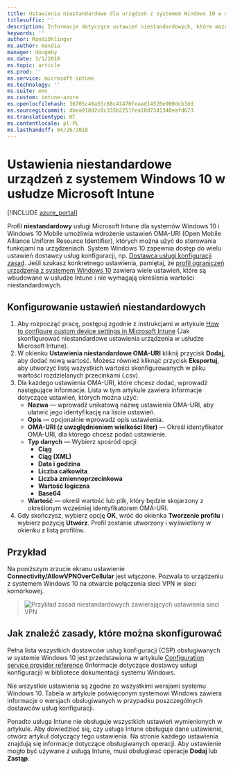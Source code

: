 ```yaml
---
title: Ustawienia niestandardowe dla urządzeń z systemem Windows 10 w usłudze Microsoft Intune
titlesuffix: ''
description: Informacje dotyczące ustawień niestandardowych, które można skonfigurować w niestandardowym profilu systemu Windows 10.
keywords: ''
author: MandiOhlinger
ms.author: mandia
manager: dougeby
ms.date: 3/1/2018
ms.topic: article
ms.prod: ''
ms.service: microsoft-intune
ms.technology: ''
ms.suite: ems
ms.custom: intune-azure
ms.openlocfilehash: 36705c49a55c88c41470feaad14520e900dcb3dd
ms.sourcegitcommit: dbea918d2c0c335b2251fea18d7341340eafd673
ms.translationtype: HT
ms.contentlocale: pl-PL
ms.lasthandoff: 04/26/2018
---
```

# <a name="microsoft-intune-custom-device-settings-for-devices-running-windows-10"></a>Ustawienia niestandardowe urządzeń z systemem Windows 10 w usłudze Microsoft Intune

[!INCLUDE [azure_portal](./includes/azure_portal.md)]

 Profil **niestandardowy** usługi Microsoft Intune dla systemów Windows 10 i Windows 10 Mobile umożliwia wdrożenie ustawień OMA-URI (Open Mobile Alliance Uniform Resource Identifier), których można użyć do sterowania funkcjami na urządzeniach. System Windows 10 zapewnia dostęp do wielu ustawień dostawcy usług konfiguracji, np. [Dostawca usługi konfiguracji zasad](https://technet.microsoft.com/itpro/windows/manage/how-it-pros-can-use-configuration-service-providers).
Jeśli szukasz konkretnego ustawienia, pamiętaj, że [profil ograniczeń urządzenia z systemem Windows 10](device-restrictions-windows-10.md) zawiera wiele ustawień, które są wbudowane w usłudze Intune i nie wymagają określenia wartości niestandardowych.

## <a name="configure-custom-settings"></a>Konfigurowanie ustawień niestandardowych

1. Aby rozpocząć pracę, postępuj zgodnie z instrukcjami w artykule [How to configure custom device settings in Microsoft Intune](custom-settings-configure.md) (Jak skonfigurować niestandardowe ustawienia urządzenia w usłudze Microsoft Intune).
1. W okienku **Ustawienia niestandardowe OMA-URI** kliknij przycisk **Dodaj**, aby dodać nową wartość. Możesz również kliknąć przycisk **Eksportuj**, aby utworzyć listę wszystkich wartości skonfigurowanych w pliku wartości rozdzielanych przecinkami (.csv).
1. Dla każdego ustawienia OMA-URI, które chcesz dodać, wprowadź następujące informacje. Lista w tym artykule zawiera informacje dotyczące ustawień, których można użyć:
    - **Nazwa** — wprowadź unikatową nazwę ustawienia OMA-URI, aby ułatwić jego identyfikację na liście ustawień.
    - **Opis** — opcjonalnie wprowadź opis ustawienia.
    - **OMA-URI (z uwzględnieniem wielkości liter)** — Określ identyfikator OMA-URI, dla którego chcesz podać ustawienie.
    - **Typ danych** — Wybierz spośród opcji:
        - **Ciąg**
        - **Ciąg (XML)**
        - **Data i godzina**
        - **Liczba całkowita**
        - **Liczba zmiennoprzecinkowa**
        - **Wartość logiczna**
        - **Base64**
    - **Wartość** — określ wartość lub plik, który będzie skojarzony z określonym wcześniej identyfikatorem OMA-URI.
1. Gdy skończysz, wybierz opcję **OK**, wróć do okienka **Tworzenie profilu** i wybierz pozycję **Utwórz**.
Profil zostanie utworzony i wyświetlony w okienku z listą profilów.

## <a name="example"></a>Przykład
Na poniższym zrzucie ekranu ustawienie **Connectivity/AllowVPNOverCellular** jest włączone. Pozwala to urządzeniu z systemem Windows 10 na otwarcie połączenia sieci VPN w sieci komórkowej.

> ![Przykład zasad niestandardowych zawierających ustawienia sieci VPN](./media/custom-policy-example.png)


## <a name="how-to-find-the-policies-you-can-configure"></a>Jak znaleźć zasady, które można skonfigurować

Pełna lista wszystkich dostawców usług konfiguracji (CSP) obsługiwanych w systemie Windows 10 jest przedstawiona w artykule [Configuration service provider reference](https://msdn.microsoft.com/windows/hardware/commercialize/customize/mdm/configuration-service-provider-reference) (Informacje dotyczące dostawcy usługi konfiguracji) w bibliotece dokumentacji systemu Windows.

Nie wszystkie ustawienia są zgodne ze wszystkimi wersjami systemu Windows 10. Tabela w artykule poświęconym systemowi Windows zawiera informacje o wersjach obsługiwanych w przypadku poszczególnych dostawców usług konfiguracji.

Ponadto usługa Intune nie obsługuje wszystkich ustawień wymienionych w artykule. Aby dowiedzieć się, czy usługa Intune obsługuje dane ustawienie, otwórz artykuł dotyczący tego ustawienia. Na stronie każdego ustawienia znajdują się informacje dotyczące obsługiwanych operacji. Aby ustawienie mogło być używane z usługą Intune, musi obsługiwać operacje **Dodaj** lub **Zastąp**.
